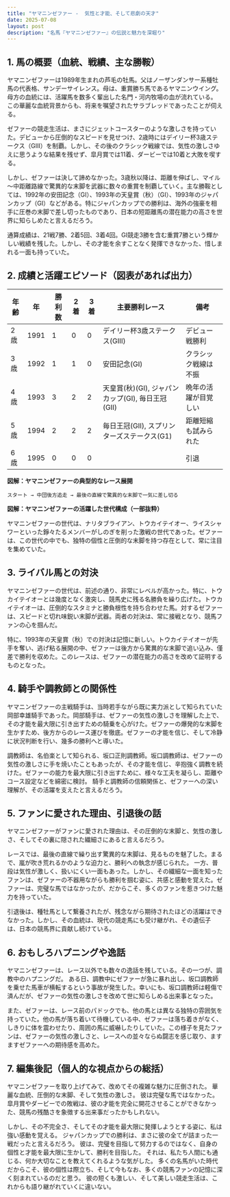 ```yaml
---
title: "ヤマニンゼファー -  気性と才能、そして悲劇の天才"
date: 2025-07-08
layout: post
description: "名馬『ヤマニンゼファー』の伝説と魅力を深堀り"
---
```


## 1. 馬の概要（血統、戦績、主な勝鞍）

ヤマニンゼファーは1989年生まれの芦毛の牡馬。父はノーザンダンサー系種牡馬の代表格、サンデーサイレンス。母は、重賞勝ち馬であるヤマニンウイング。母方の血統には、活躍馬を数多く輩出した名門・河内牧場の血が流れている。  この華麗な血統背景からも、将来を嘱望されたサラブレッドであったことが伺える。

ゼファーの競走生活は、まさにジェットコースターのような激しさを持っていた。デビューから圧倒的なスピードを見せつけ、2歳時にはデイリー杯3歳ステークス（GIII）を制覇。しかし、その後のクラシック戦線では、気性の激しさゆえに思うような結果を残せず、皐月賞では11着、ダービーでは10着と大敗を喫する。

しかし、ゼファーは決して諦めなかった。3歳秋以降は、距離を伸ばし、マイル～中距離路線で驚異的な末脚を武器に数々の重賞を制覇していく。主な勝鞍としては、1992年の安田記念（GI）、1993年の天皇賞（秋）（GI）、1993年のジャパンカップ（GI）などがある。特にジャパンカップでの勝利は、海外の強豪を相手に圧巻の末脚で差し切ったものであり、日本の短距離馬の潜在能力の高さを世界に知らしめたと言えるだろう。

通算成績は、21戦7勝、2着5回、3着4回。GI競走3勝を含む重賞7勝という輝かしい戦績を残した。しかし、その才能を余すことなく発揮できなかった、惜しまれる一面も持っていた。


## 2. 成績と活躍エピソード（図表があれば出力）

| 年齢 | 年 | 勝利数 | 2着 | 3着 | 主要勝利レース | 備考 |
|---|---|---|---|---|---|---|
| 2歳 | 1991 | 1 | 0 | 0 | デイリー杯3歳ステークス(GIII) | デビュー戦勝利 |
| 3歳 | 1992 | 1 | 1 | 0 | 安田記念(GI) | クラシック戦線は不振 |
| 4歳 | 1993 | 3 | 2 | 2 | 天皇賞(秋)(GI), ジャパンカップ(GI), 毎日王冠(GII) | 晩年の活躍が目覚しい |
| 5歳 | 1994 | 2 | 2 | 2 |  毎日王冠(GII), スプリンターズステークス(G1) | 距離短縮も試みられた |
| 6歳 | 1995 | 0 | 0 | 0 |  |  引退 |


**図解：ヤマニンゼファーの典型的なレース展開**

```
スタート → 中団後方追走 → 最後の直線で驚異的な末脚で一気に差し切る
```

**図解：ヤマニンゼファーの活躍した世代構成（一部抜粋）**

ヤマニンゼファーの世代は、ナリタブライアン、トウカイテイオー、ライスシャワーといった錚々たるメンバーがしのぎを削った激戦の世代であった。ゼファーは、この世代の中でも、独特の個性と圧倒的な末脚を持つ存在として、常に注目を集めていた。


## 3. ライバル馬との対決

ヤマニンゼファーの世代は、前述の通り、非常にレベルが高かった。特に、トウカイテイオーとは幾度となく激突し、競馬史に残る名勝負を繰り広げた。トウカイテイオーは、圧倒的なスタミナと勝負根性を持ち合わせた馬。対するゼファーは、スピードと切れ味鋭い末脚が武器。両者の対決は、常に接戦となり、競馬ファンの心を掴んだ。

特に、1993年の天皇賞（秋）での対決は記憶に新しい。トウカイテイオーが先手を奪い、逃げ粘る展開の中、ゼファーは後方から驚異的な末脚で追い込み、僅差で勝利を収めた。このレースは、ゼファーの潜在能力の高さを改めて証明するものとなった。


## 4. 騎手や調教師との関係性

ヤマニンゼファーの主戦騎手は、当時若手ながら既に実力派として知られていた岡部幸雄騎手であった。岡部騎手は、ゼファーの気性の激しさを理解した上で、その才能を最大限に引き出すための騎乗を心がけた。ゼファーの爆発的な末脚を生かすため、後方からのレース運びを徹底。ゼファーの才能を信じ、そして冷静に状況判断を行い、幾多の勝利へと導いた。

調教師は、名伯楽として知られる、坂口正則調教師。坂口調教師は、ゼファーの気性の激しさに手を焼いたこともあったが、その才能を信じ、辛抱強く調教を続けた。ゼファーの能力を最大限に引き出すために、様々な工夫を凝らし、距離やコース設定などを綿密に検討。  騎手と調教師の信頼関係と、ゼファーへの深い理解が、その活躍を支えたと言えるだろう。


## 5. ファンに愛された理由、引退後の話

ヤマニンゼファーがファンに愛された理由は、その圧倒的な末脚と、気性の激しさ、そしてその裏に隠された繊細さにあると言えるだろう。

レースでは、最後の直線で繰り出す驚異的な末脚は、見るものを魅了した。まるで、嵐が吹き荒れるかのような迫力と、勝利への執念が感じられた。  一方、普段は気性が激しく、扱いにくい一面もあった。しかし、その繊細な一面を知ったファンは、ゼファーの不器用ながらも勝利を掴む姿に、共感と感動を覚えた。ゼファーは、完璧な馬ではなかったが、だからこそ、多くのファンを惹きつけた魅力を持っていた。

引退後は、種牡馬として繋養されたが、残念ながら期待されたほどの活躍はできなかった。しかし、その血統は、現代の競走馬にも受け継がれ、その遺伝子は、日本の競馬界に貢献し続けている。


## 6. おもしろハプニングや逸話

ヤマニンゼファーは、レース以外でも数々の逸話を残している。その一つが、調教中のハプニングだ。  ある日、調教中にゼファーが急に暴れ出し、坂口調教師を乗せた馬車が横転するという事故が発生した。幸いにも、坂口調教師は軽傷で済んだが、ゼファーの気性の激しさを改めて世に知らしめる出来事となった。

また、ゼファーは、レース前のパドックでも、他の馬とは異なる独特の雰囲気を持っていた。他の馬が落ち着いて待機している中、ゼファーは落ち着きがなく、しきりに体を震わせたり、周囲の馬に威嚇したりしていた。この様子を見たファンは、ゼファーの気性の激しさと、レースへの並々ならぬ闘志を感じ取り、ますますゼファーへの期待感を高めた。


## 7. 編集後記（個人的な視点からの総括）

ヤマニンゼファーを取り上げてみて、改めてその複雑な魅力に圧倒された。  華麗な血統、圧倒的な末脚、そして気性の激しさ。  彼は完璧な馬ではなかった。皐月賞やダービーでの敗戦は、彼の才能を完全に開花させることができなかった、競馬の残酷さを象徴する出来事だったかもしれない。

しかし、その不完全さ、そしてその才能を最大限に発揮しようとする姿に、私は強い感動を覚える。  ジャパンカップでの勝利は、まさに彼の全てが詰まった一戦だったと言えるだろう。  彼は、完璧を目指して努力するのではなく、自身の個性と才能を最大限に生かして、勝利を目指した。  それは、私たち人間にも通じる、何か大切なことを教えてくれるような気がした。  多くの名馬がいた時代だからこそ、彼の個性は際立ち、そして今もなお、多くの競馬ファンの記憶に深く刻まれているのだと思う。  彼の短くも激しい、そして美しい競走生活は、これからも語り継がれていくに違いない。
